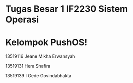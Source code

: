 # Tugas Besar 1 IF2230 Sistem Operasi


# Kelompok PushOS!
13519116 Jeane Mikha Erwansyah

13519131 Hera Shafira

13519139 I Gede Govindabhakta